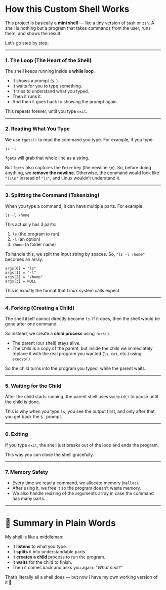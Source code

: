 
# How this Custom Shell Works

This project is basically a **mini shell** — like a tiny version of `bash` or `zsh`.
A shell is nothing but a program that takes commands from the user, runs them, and shows the result.

Let’s go step by step:

---

### 1. The Loop (The Heart of the Shell)

The shell keeps running inside a **while loop**.

* It shows a prompt (`$ `).
* It waits for you to type something.
* It tries to understand what you typed.
* Then it runs it.
* And then it goes back to showing the prompt again.

This repeats forever, until you type `exit`.

---

### 2. Reading What You Type

We use `fgets()` to read the command you type. For example, if you type:

```
ls -l
```

`fgets` will grab that whole line as a string.

But `fgets` also captures the `Enter` key (the newline `\n`).
So, before doing anything, we **remove the newline**. Otherwise, the command would look like `"ls\n"` instead of `"ls"`, and Linux wouldn’t understand it.

---

### 3. Splitting the Command (Tokenizing)

When you type a command, it can have multiple parts. For example:

```
ls -l /home
```

This actually has 3 parts:

1. `ls` (the program to run)
2. `-l` (an option)
3. `/home` (a folder name)

To handle this, we split the input string by spaces.
So, `"ls -l /home"` becomes an array:

```
args[0] = "ls"
args[1] = "-l"
args[2] = "/home"
args[3] = NULL
```

This is exactly the format that Linux system calls expect.

---

### 4. Forking (Creating a Child)

The shell itself cannot directly become `ls`. If it does, then the shell would be gone after one command.

So instead, we create a **child process** using `fork()`.

* The parent (our shell) stays alive.
* The child is a copy of the parent, but inside the child we immediately replace it with the real program you wanted (`ls`, `cat`, etc.) using `execvp()`.

So the child turns into the program you typed, while the parent waits.

---

### 5. Waiting for the Child

After the child starts running, the parent shell uses `waitpid()` to pause until the child is done.

This is why when you type `ls`, you see the output first, and only after that you get back the `$ ` prompt.

---

### 6. Exiting

If you type `exit`, the shell just breaks out of the loop and ends the program.

This way you can close the shell gracefully.

---

### 7. Memory Safety

* Every time we read a command, we allocate memory (`malloc`).
* After using it, we free it so the program doesn’t waste memory.
* We also handle resizing of the arguments array in case the command has many parts.

---

# 📝 Summary in Plain Words

My shell is like a middleman:

* It **listens** to what you type.
* It **splits** it into understandable parts.
* It **creates a child** process to run the program.
* It **waits** for the child to finish.
* Then it comes back and asks you again: *“What next?”*

That’s literally all a shell does — but now I have my own working version of it 🎉
